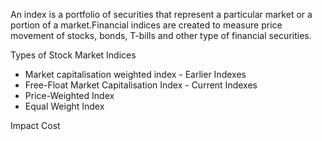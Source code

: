 An index is a portfolio of securities that represent a particular market or a portion of a market.Financial indices are created to measure price movement of stocks, bonds, T-bills and other type of financial securities.

Types of Stock Market Indices
* Market capitalisation weighted index -  Earlier Indexes
* Free-Float Market Capitalisation Index - Current Indexes
* Price-Weighted Index
* Equal Weight Index

Impact Cost
